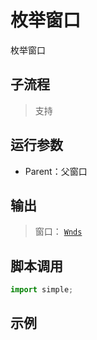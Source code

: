 # 枚举窗口 
枚举窗口

## 子流程
> 支持


## 运行参数

* Parent：父窗口


## 输出

> 窗口： [`Wnds`](./types/Wnd.md)    


## 脚本调用

```python
import simple;

```

## 示例